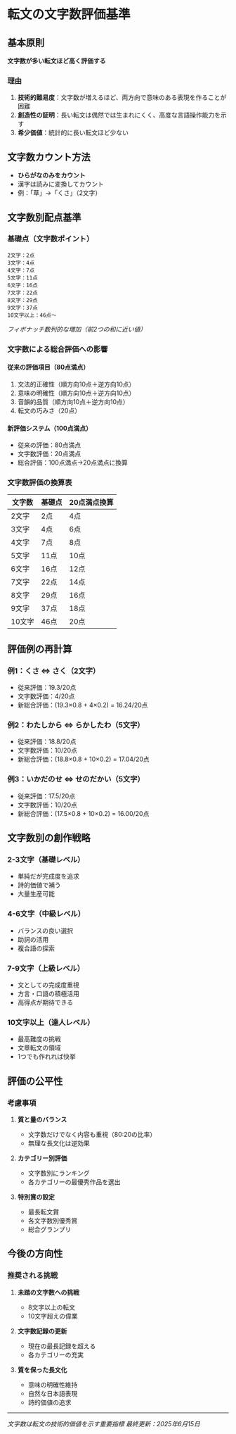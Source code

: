 # 転文の文字数評価基準

## 基本原則
**文字数が多い転文ほど高く評価する**

### 理由
1. **技術的難易度**：文字数が増えるほど、両方向で意味のある表現を作ることが困難
2. **創造性の証明**：長い転文は偶然では生まれにくく、高度な言語操作能力を示す
3. **希少価値**：統計的に長い転文ほど少ない

## 文字数カウント方法
- **ひらがなのみをカウント**
- 漢字は読みに変換してカウント
- 例：「草」→「くさ」（2文字）

## 文字数別配点基準

### 基礎点（文字数ポイント）
```
2文字：2点
3文字：4点
4文字：7点
5文字：11点
6文字：16点
7文字：22点
8文字：29点
9文字：37点
10文字以上：46点〜
```
*フィボナッチ数列的な増加（前2つの和に近い値）*

### 文字数による総合評価への影響

#### 従来の評価項目（80点満点）
1. 文法的正確性（順方向10点＋逆方向10点）
2. 意味の明確性（順方向10点＋逆方向10点）
3. 音韻的品質（順方向10点＋逆方向10点）
4. 転文の巧みさ（20点）

#### 新評価システム（100点満点）
- 従来の評価：80点満点
- 文字数評価：20点満点
- 総合評価：100点満点→20点満点に換算

### 文字数評価の換算表
| 文字数 | 基礎点 | 20点満点換算 |
|--------|--------|--------------|
| 2文字  | 2点    | 4点          |
| 3文字  | 4点    | 6点          |
| 4文字  | 7点    | 8点          |
| 5文字  | 11点   | 10点         |
| 6文字  | 16点   | 12点         |
| 7文字  | 22点   | 14点         |
| 8文字  | 29点   | 16点         |
| 9文字  | 37点   | 18点         |
| 10文字 | 46点   | 20点         |

## 評価例の再計算

### 例1：くさ ⇔ さく（2文字）
- 従来評価：19.3/20点
- 文字数評価：4/20点
- 新総合評価：(19.3×0.8 + 4×0.2) = 16.24/20点

### 例2：わたしから ⇔ らかしたわ（5文字）
- 従来評価：18.8/20点
- 文字数評価：10/20点
- 新総合評価：(18.8×0.8 + 10×0.2) = 17.04/20点

### 例3：いかだのせ ⇔ せのだかい（5文字）
- 従来評価：17.5/20点
- 文字数評価：10/20点
- 新総合評価：(17.5×0.8 + 10×0.2) = 16.00/20点

## 文字数別の創作戦略

### 2-3文字（基礎レベル）
- 単純だが完成度を追求
- 詩的価値で補う
- 大量生産可能

### 4-6文字（中級レベル）
- バランスの良い選択
- 助詞の活用
- 複合語の探索

### 7-9文字（上級レベル）
- 文としての完成度重視
- 方言・口語の積極活用
- 高得点が期待できる

### 10文字以上（達人レベル）
- 最高難度の挑戦
- 文章転文の領域
- 1つでも作れれば快挙

## 評価の公平性

### 考慮事項
1. **質と量のバランス**
   - 文字数だけでなく内容も重視（80:20の比率）
   - 無理な長文化は逆効果

2. **カテゴリー別評価**
   - 文字数別にランキング
   - 各カテゴリーの最優秀作品を選出

3. **特別賞の設定**
   - 最長転文賞
   - 各文字数別優秀賞
   - 総合グランプリ

## 今後の方向性

### 推奨される挑戦
1. **未踏の文字数への挑戦**
   - 8文字以上の転文
   - 10文字超えの偉業

2. **文字数記録の更新**
   - 現在の最長記録を超える
   - 各カテゴリーの充実

3. **質を保った長文化**
   - 意味の明確性維持
   - 自然な日本語表現
   - 詩的価値の追求

---
*文字数は転文の技術的価値を示す重要指標*
*最終更新：2025年6月15日*